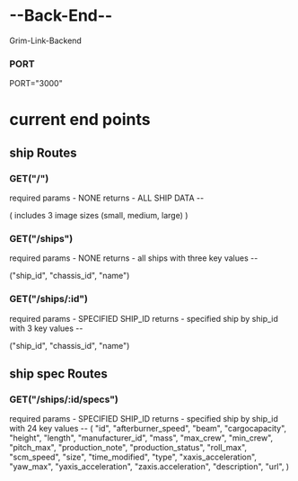 # --Back-End--
Grim-Link-Backend
### PORT 
PORT="3000"

# current end points

## ship Routes

### GET("/")
required params - NONE
returns - ALL SHIP DATA --

( includes 3 image sizes (small, medium, large) )

### GET("/ships")
required params - NONE
returns - all ships with three key values --

("ship_id", "chassis_id", "name")

### GET("/ships/:id")
required params - SPECIFIED SHIP_ID
returns - specified ship by ship_id with 3 key values --

 ("ship_id", "chassis_id", "name")


## ship spec Routes

### GET("/ships/:id/specs")
required params - SPECIFIED SHIP_ID
returns - specified ship by ship_id with 24 key values --
(
        "id",
        "afterburner_speed",
        "beam",
        "cargocapacity",
        "height",
        "length",
        "manufacturer_id",
        "mass",
        "max_crew",
        "min_crew",
        "pitch_max",
        "production_note",
        "production_status",
        "roll_max",
        "scm_speed",
        "size",
        "time_modified",
        "type",
        "xaxis_acceleration",
        "yaw_max",
        "yaxis_acceleration",
        "zaxis.acceleration",
        "description",
        "url",
)